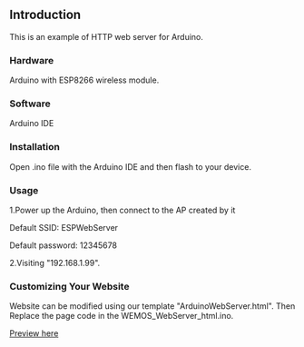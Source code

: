 ## Introduction

This is an example of HTTP web server for Arduino.

### Hardware

Arduino with ESP8266 wireless module.

### Software

Arduino IDE

### Installation

Open .ino file with the Arduino IDE and then flash to your device.

### Usage

1.Power up the Arduino, then connect to the AP created by it

Default SSID: ESPWebServer

Default password: 12345678
  
2.Visiting "192.168.1.99".

### Customizing Your Website

Website can be modified using our template "ArduinoWebServer.html". Then Replace the page code in the WEMOS_WebServer_html.ino.  

[Preview here](http://htmlpreview.github.io/?https://github.com/Visungky/WebOnArduino/blob/master/ArduinoWebServer.html)
